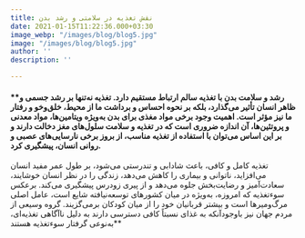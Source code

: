 ```yaml
---
title: نقش تغذیه در سلامتی و رشد بدن
date: 2021-01-15T11:22:36.000+03:30
image_webp: "/images/blog/blog5.jpg"
image: "/images/blog/blog5.jpg"
author: ''
description: ''

---
```

#### **رشد و سلامت بدن با تغذیه سالم ارتباط مستقیم دارد. تغذیه نه‌تنها بر رشد جسمی و ظاهر انسان تأثیر می‌گذارد، بلکه بر نحوه احساس و برداشت ما از محیط، خلق‌وخو و رفتار ما نیز مؤثر است. اهمیت وجود برخی مواد مغذی برای بدن به‌ویژه ویتامین‌ها، مواد معدنی و پروتئین‌ها، آن اندازه ضروری است که در تغذیه و سلامت سلول‌های مغز دخالت دارند و بر این اساس می‌توان با استفاده از تغذیه مناسب، از بروز برخی نارسایی‌های عصبی و روانی انسان، پیشگیری کرد.  
تغذیه کامل و کافی، باعث شادابی و تندرستی می‌شود، بر طول عمر مفید انسان می‌افزاید، ناتوانی و بیماری را کاهش می‌دهد، زندگی را در نظر انسان خوشایند، سعادت‌آمیز و رضایت‌بخش جلوه می‌دهد و از پیری زودرس پیشگیری می‌کند. برعکس سوءتغذیه که امروزه، به‌ویژه در میان کشورهای توسعه‌نیافته شایع است، عامل اصلی مرگ‌ومیرها است و بیشتر قربانیان خود را از میان کودکان برمی‌گزیند. گروه وسیعی از مردم جهان نیز باوجودآنکه به غذای نسبتاً کافی دسترسی دارند به دلیل ناآگاهی تغذیه‌ای، به‌نوعی گرفتار سوءتغذیه هستند**